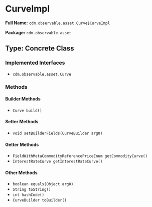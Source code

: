 # CurveImpl

**Full Name:** `cdm.observable.asset.Curve$CurveImpl`

**Package:** `cdm.observable.asset`

## Type: Concrete Class

### Implemented Interfaces

- `cdm.observable.asset.Curve`

### Methods

#### Builder Methods

- `Curve build()`

#### Setter Methods

- `void setBuilderFields(CurveBuilder arg0)`

#### Getter Methods

- `FieldWithMetaCommodityReferencePriceEnum getCommodityCurve()`
- `InterestRateCurve getInterestRateCurve()`

#### Other Methods

- `boolean equals(Object arg0)`
- `String toString()`
- `int hashCode()`
- `CurveBuilder toBuilder()`

